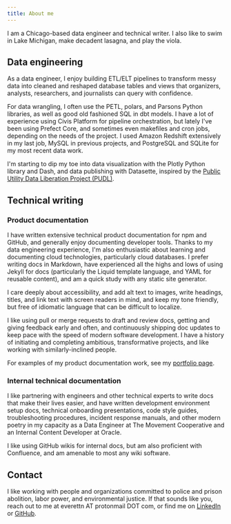 ```yaml
---
title: About me
---
```


I am a Chicago-based data engineer and technical writer. I also like to swim in Lake Michigan, make decadent lasagna, and play the viola.

## Data engineering

As a data engineer, I enjoy building ETL/ELT pipelines to transform messy data into cleaned and reshaped database tables and views that organizers, analysts, researchers, and journalists can query with confidence.

For data wrangling, I often use the PETL, polars, and Parsons Python libraries, as well as good old fashioned SQL in dbt models. I have a lot of experience using Civis Platform for pipeline orchestration, but lately I've been using Prefect Core, and sometimes even makefiles and cron jobs, depending on the needs of the project. I used Amazon Redshift extensively in my last job, MySQL in previous projects, and PostgreSQL and SQLite for my most recent data work.

I'm starting to dip my toe into data visualization with the Plotly Python library and Dash, and data publishing with Datasette, inspired by the [Public Utility Data Liberation Project (PUDL)](https://catalyst.coop/pudl/).

## Technical writing

### Product documentation

I have written extensive technical product documentation for npm and GitHub, and generally enjoy documenting developer tools. Thanks to my data engineering experience, I'm also enthusiastic about learning and documenting cloud technologies, particularly cloud databases. I prefer writing docs in Markdown, have experienced all the highs and lows of using Jekyll for docs (particularly the Liquid template language, and YAML for reusable content), and am a quick study with any static site generator.

I care deeply about accessibility, and add alt text to images, write headings, titles, and link text with screen readers in mind, and keep my tone friendly, but free of idiomatic language that can be difficult to localize.

I like using pull or merge requests to draft and review docs, getting and giving feedback early and often, and continuously shipping doc updates to keep pace with the speed of modern software development. I have a history of initiating and completing ambitious, transformative projects, and like working with similarly-inclined people.

For examples of my product documentation work, see my [portfolio page](/portfolio).

### Internal technical documentation

I like partnering with engineers and other technical experts to write docs that make their lives easier, and have written development environment setup docs, technical onboarding presentations, code style guides, troubleshooting procedures, incident response manuals, and other modern poetry in my capacity as a Data Engineer at The Movement Cooperative and an Internal Content Developer at Oracle.

I like using GitHub wikis for internal docs, but am also proficient with Confluence, and am amenable to most any wiki software.


## Contact

I like working with people and organizations committed to police and prison abolition, labor power, and environmental justice. If that sounds like you, reach out to me at everettn AT protonmail DOT com, or find me on [LinkedIn]((https://linkedin.com/in/nikki-everett/)) or [GitHub](https://github.com/neverett).